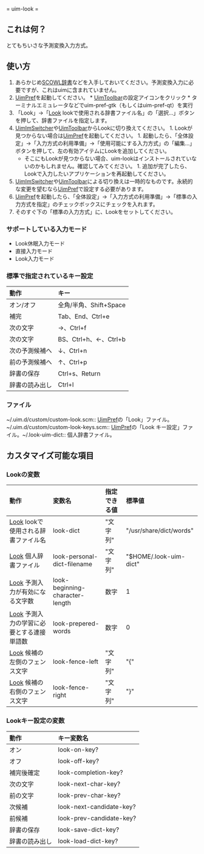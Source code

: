 ﻿= uim-look =

## これは何？ ##

とてもちいさな予測変換入力方式。

## 使い方 ##

  1. あらかじめ[SCOWL辞書](http://wordlist.sourceforge.net/)などを入手しておいてください。予測変換入力に必要ですが、これはuimに含まれていません。
  1. [UimPref](UimPref.md)を起動してください。
    * [UimToolbar](UimToolbar.md)の設定アイコンをクリック
    * ターミナルエミュレータなどでuim-pref-gtk（もしくはuim-pref-qt）を実行
  1. 「Look」→「[Look](Look.md) lookで使用される辞書ファイル名」の「選択...」ボタンを押して、辞書ファイルを指定します。
  1. [UimImSwitcher](UimImSwitcher.md)や[UimToolbar](UimToolbar.md)からLookに切り換えてください。
    1. Lookが見つからない場合は[UimPref](UimPref.md)を起動してください。
    1. 起動したら、「全体設定」→「入力方式の利用準備」→「使用可能にする入力方式」の「編集...」ボタンを押して、左の有効アイテムにLookを追加してください。
      * そこにもLookが見つからない場合、uim-lookはインストールされていないのかもしれません。確認してみてください。
    1. 追加が完了したら、Lookで入力したいアプリケーションを再起動してください。
  1. [UimImSwitcher](UimImSwitcher.md)や[UimToolbar](UimToolbar.md)による切り換えは一時的なものです。永続的な変更を望むなら[UimPref](UimPref.md)で設定する必要があります。
  1. [UimPref](UimPref.md)を起動したら、「全体設定」→「入力方式の利用準備」→「標準の入力方式を指定」のチェックボックスにチェックを入れます。
  1. そのすぐ下の「標準の入力方式」に、Lookをセットしてください。

### サポートしている入力モード ###

  * Look休眠入力モード
  * 直接入力モード
  * Look入力モード

### 標準で指定されているキー設定 ###

| 動作 | キー |
|:---|:---|
| オン/オフ | 全角/半角、Shift+Space |
| 補完 | Tab、End、Ctrl+e |
| 次の文字 | →、Ctrl+f |
| 次の文字 | BS、Ctrl+h、←、Ctrl+b |
| 次の予測候補へ | ↓、Ctrl+n |
| 前の予測候補へ | ↑、Ctrl+p |
| 辞書の保存 | Ctrl+s、Return |
| 辞書の読み出し | Ctrl+l |

### ファイル ###

~/.uim.d/custom/custom-look.scm:: [UimPref](UimPref.md)の「Look」ファイル。~/.uim.d/custom/custom-look-keys.scm:: [UimPref](UimPref.md)の「Look キー設定」ファイル。~/.look-uim-dict:: 個人辞書ファイル。

## カスタマイズ可能な項目 ##

### Lookの変数 ###

| 動作 | 変数名 | 指定できる値 | 標準値 |
|:---|:----|:-------|:----|
| [Look](Look.md) lookで使用される辞書ファイル名 | look-dict | "文字列"  | "/usr/share/dict/words" |
| [Look](Look.md) 個人辞書ファイル | look-personal-dict-filename | "文字列"  | "$HOME/.look-uim-dict" |
| [Look](Look.md) 予測入力が有効になる文字数 | look-beginning-character-length | 数字     | 1   |
| [Look](Look.md) 予測入力の学習に必要とする連接単語数 | look-prepered-words | 数字     | 0   |
| [Look](Look.md) 候補の左側のフェンス文字 | look-fence-left | "文字列"  | "{" |
| [Look](Look.md) 候補の右側のフェンス文字 | look-fence-right | "文字列"  |  "}" |

### Lookキー設定の変数 ###

| 動作 | キー変数名 |
|:---|:------|
| オン | look-on-key? |
| オフ | look-off-key? |
| 補完後確定 | look-completion-key? |
| 次の文字 | look-next-char-key? |
| 前の文字 | look-prev-char-key? |
| 次候補 | look-next-candidate-key? |
| 前候補 | look-prev-candidate-key? |
| 辞書の保存 | look-save-dict-key? |
| 辞書の読み出し | look-load-dict-key? |